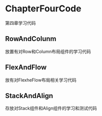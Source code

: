 # ChapterFourCode
第四章学习代码
## RowAndColunm
放置有对Row和Column布局组件的学习代码
## FlexAndFlow
放有对FlexheFlow布局相关学习代码
## StackAndAlign
存放对Stack组件和Align组件的学习和测试代码
